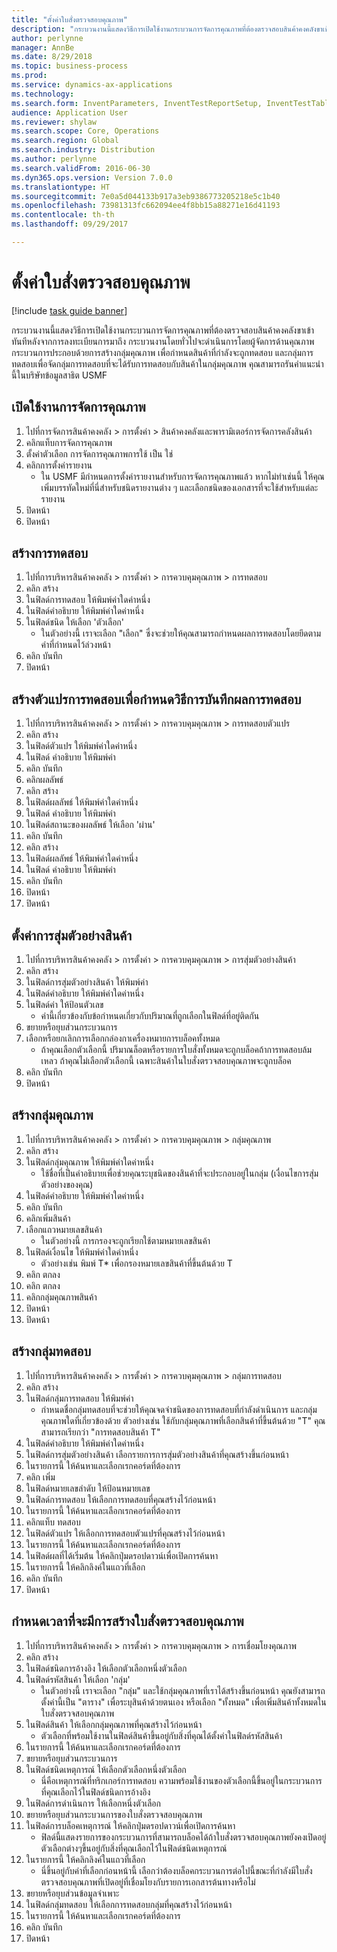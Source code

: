 ```yaml
--- 
title: "ตั้งค่าใบสั่งตรวจสอบคุณภาพ"
description: "กระบวนงานนี้แสดงวิธีการเปิดใช้งานกระบวนการจัดการคุณภาพที่ต้องตรวจสอบสินค้าคงคลังขาเข้าทันทีหลังจากการลงทะเบียนการมาถึง "
author: perlynne
manager: AnnBe
ms.date: 8/29/2018
ms.topic: business-process
ms.prod: 
ms.service: dynamics-ax-applications
ms.technology: 
ms.search.form: InventParameters, InventTestReportSetup, InventTestTable, DefaultDashboard, InventTestVariable, InventTestVariableOutcome, InventItemSampling, InventTestQualityGroup, InventTestItemQualityGroupAdd, SysQueryForm, InventTestItemQualityGroup, InventTestGroup, InventTestAssociationTable
audience: Application User
ms.reviewer: shylaw
ms.search.scope: Core, Operations
ms.search.region: Global
ms.search.industry: Distribution
ms.author: perlynne
ms.search.validFrom: 2016-06-30
ms.dyn365.ops.version: Version 7.0.0
ms.translationtype: HT
ms.sourcegitcommit: 7e0a5d044133b917a3eb9386773205218e5c1b40
ms.openlocfilehash: 73981313fc662094ee4f8bb15a88271e16d41193
ms.contentlocale: th-th
ms.lasthandoff: 09/29/2017

---
```

# <a name="set-up-quality-orders"></a>ตั้งค่าใบสั่งตรวจสอบคุณภาพ

[!include [task guide banner](../../includes/task-guide-banner.md)]

กระบวนงานนี้แสดงวิธีการเปิดใช้งานกระบวนการจัดการคุณภาพที่ต้องตรวจสอบสินค้าคงคลังขาเข้าทันทีหลังจากการลงทะเบียนการมาถึง  กระบวนงานโดยทั่วไปจะดำเนินการโดยผู้จัดการด้านคุณภาพ กระบวนการประกอบด้วยการสร้างกลุ่มคุณภาพ เพื่อกำหนดสินค้าที่กำลังจะถูกทดสอบ และกลุ่มการทดสอบเพื่อจัดกลุ่มการทดสอบที่จะได้รับการทดสอบกับสินค้าในกลุ่มคุณภาพ  คุณสามารถรันคำแนะนำนี้ในบริษัทข้อมูลสาธิต USMF


## <a name="enable-quality-management"></a>เปิดใช้งานการจัดการคุณภาพ
1. ไปที่การจัดการสินค้าคงคลัง > การตั้งค่า > สินค้าคงคลังและพารามิเตอร์การจัดการคลังสินค้า
2. คลิกแท็บการจัดการคุณภาพ
3. ตั้งค่าตัวเลือก การจัดการคุณภาพการใช้ เป็น ใช่
4. คลิกการตั้งค่ารายงาน
    * ใน USMF มีกำหนดการตั้งค่ารายงานสำหรับการจัดการคุณภาพแล้ว  หากไม่ทำเช่นนี้ ให้คุณเพิ่มบรรทัดใหม่ที่นี่สำหรับชนิดรายงานต่าง ๆ และเลือกชนิดของเอกสารที่จะใช้สำหรับแต่ละรายงาน  
5. ปิดหน้า
6. ปิดหน้า

## <a name="create-a-test"></a>สร้างการทดสอบ
1. ไปที่การบริหารสินค้าคงคลัง > การตั้งค่า > การควบคุมคุณภาพ > การทดสอบ
2. คลิก สร้าง
3. ในฟิลด์การทดสอบ ให้พิมพ์ค่าใดค่าหนึ่ง
4. ในฟิลด์คำอธิบาย ให้พิมพ์ค่าใดค่าหนึ่ง
5. ในฟิลด์ชนิด ให้เลือก 'ตัวเลือก'
    * ในตัวอย่างนี้ เราจะเลือก "เลือก" ซึ่งจะช่วยให้คุณสามารถกำหนดผลการทดสอบโดยยึดตามค่าที่กำหนดไว้ล่วงหน้า  
6. คลิก บันทึก
7. ปิดหน้า

## <a name="create-test-variables-to-define-the-way-test-results-are-recorded"></a>สร้างตัวแปรการทดสอบเพื่อกำหนดวิธีการบันทึกผลการทดสอบ
1. ไปที่การบริหารสินค้าคงคลัง > การตั้งค่า > การควบคุมคุณภาพ > การทดสอบตัวแปร
2. คลิก สร้าง
3. ในฟิลด์ตัวแปร ให้พิมพ์ค่าใดค่าหนึ่ง
4. ในฟิลด์ คำอธิบาย ให้พิมพ์ค่า
5. คลิก บันทึก
6. คลิกผลลัพธ์
7. คลิก สร้าง
8. ในฟิลด์ผลลัพธ์ ให้พิมพ์ค่าใดค่าหนึ่ง
9. ในฟิลด์ คำอธิบาย ให้พิมพ์ค่า
10. ในฟิลด์สถานะของผลลัพธ์ ให้เลือก 'ผ่าน'
11. คลิก บันทึก
12. คลิก สร้าง
13. ในฟิลด์ผลลัพธ์ ให้พิมพ์ค่าใดค่าหนึ่ง
14. ในฟิลด์ คำอธิบาย ให้พิมพ์ค่า
15. คลิก บันทึก
16. ปิดหน้า
17. ปิดหน้า

## <a name="set-up-item-sampling"></a>ตั้งค่าการสุ่มตัวอย่างสินค้า
1. ไปที่การบริหารสินค้าคงคลัง > การตั้งค่า > การควบคุมคุณภาพ > การสุ่มตัวอย่างสินค้า
2. คลิก สร้าง
3. ในฟิลด์การสุ่มตัวอย่างสินค้า ให้พิมพ์ค่า
4. ในฟิลด์คำอธิบาย ให้พิมพ์ค่าใดค่าหนึ่ง
5. ในฟิลด์ค่า ให้ป้อนตัวเลข
    * ค่านี้เกี่ยวข้องกับข้อกำหนดเกี่ยวกับปริมาณที่ถูกเลือกในฟิลด์ที่อยู่ติดกัน  
6. ขยายหรือยุบส่วนกระบวนการ
7. เลือกหรือยกเลิกการเลือกกล่องกาเครื่องหมายการบล็อคทั้งหมด
    * ถ้าคุณเลือกตัวเลือกนี้ ปริมาณล็อตหรือรายการใบสั่งทั้งหมดจะถูกบล็อคถ้าการทดสอบล้มเหลว  ถ้าคุณไม่เลือกตัวเลือกนี้ เฉพาะสินค้าในใบสั่งตรวจสอบคุณภาพจะถูกบล็อค  
8. คลิก บันทึก
9. ปิดหน้า

## <a name="create-a-quality-group"></a>สร้างกลุ่มคุณภาพ
1. ไปที่การบริหารสินค้าคงคลัง > การตั้งค่า > การควบคุมคุณภาพ > กลุ่มคุณภาพ
2. คลิก สร้าง
3. ในฟิลด์กลุ่มคุณภาพ ให้พิมพ์ค่าใดค่าหนึ่ง
    * ใช้ชื่อที่เป็นคำอธิบายเพื่อช่วยคุณระบุชนิดของสินค้าที่จะประกอบอยู่ในกลุ่ม (เงื่อนไขการสุ่มตัวอย่างของคุณ)  
4. ในฟิลด์คำอธิบาย ให้พิมพ์ค่าใดค่าหนึ่ง
5. คลิก บันทึก
6. คลิกเพิ่มสินค้า
7. เลือกแถวหมายเลขสินค้า
    * ในตัวอย่างนี้ การกรองจะถูกเรียกใช้ตามหมายเลขสินค้า  
8. ในฟิลด์เงื่อนไข ให้พิมพ์ค่าใดค่าหนึ่ง
    * ตัวอย่างเช่น พิมพ์ T* เพื่อกรองหมายเลขสินค้าที่ขึ้นต้นด้วย T  
9. คลิก ตกลง
10. คลิก ตกลง
11. คลิกกลุ่มคุณภาพสินค้า
12. ปิดหน้า
13. ปิดหน้า

## <a name="create-a-test-group"></a>สร้างกลุ่มทดสอบ
1. ไปที่การบริหารสินค้าคงคลัง > การตั้งค่า > การควบคุมคุณภาพ > กลุ่มการทดสอบ
2. คลิก สร้าง
3. ในฟิลด์กลุ่มการทดสอบ ให้พิมพ์ค่า
    * กำหนดชื่อกลุ่มทดสอบที่จะช่วยให้คุณจดจำชนิดของการทดสอบที่กำลังดำเนินการ และกลุ่มคุณภาพใดที่เกี่ยวข้องด้วย  ตัวอย่างเช่น ใช้กับกลุ่มคุณภาพที่เลือกสินค้าที่ขึ้นต้นด้วย "T" คุณสามารถเรียกว่า "การทดสอบสินค้า T"  
4. ในฟิลด์คำอธิบาย ให้พิมพ์ค่าใดค่าหนึ่ง
5. ในฟิลด์การสุ่มตัวอย่างสินค้า เลือกรายการการสุ่มตัวอย่างสินค้าที่คุณสร้างขึ้นก่อนหน้า
6. ในรายการนี้ ให้ค้นหาและเลือกเรกคอร์ดที่ต้องการ
7. คลิก เพิ่ม
8. ในฟิลด์หมายเลขลำดับ ให้ป้อนหมายเลข
9. ในฟิลด์การทดสอบ ให้เลือกการทดสอบที่คุณสร้างไว้ก่อนหน้า
10. ในรายการนี้ ให้ค้นหาและเลือกเรกคอร์ดที่ต้องการ
11. คลิกแท็บ ทดสอบ
12. ในฟิลด์ตัวแปร ให้เลือกการทดสอบตัวแปรที่คุณสร้างไว้ก่อนหน้า
13. ในรายการนี้ ให้ค้นหาและเลือกเรกคอร์ดที่ต้องการ
14. ในฟิลด์ผลที่ได้เริ่มต้น ให้คลิกปุ่มดรอปดาวน์เพื่อเปิดการค้นหา
15. ในรายการนี้ ให้คลิกลิงค์ในแถวที่เลือก
16. คลิก บันทึก
17. ปิดหน้า

## <a name="define-when-quality-orders-will-be-created"></a>กำหนดเวลาที่จะมีการสร้างใบสั่งตรวจสอบคุณภาพ
1. ไปที่การบริหารสินค้าคงคลัง > การตั้งค่า > การควบคุมคุณภาพ > การเชื่อมโยงคุณภาพ
2. คลิก สร้าง
3. ในฟิลด์ชนิดการอ้างอิง ให้เลือกตัวเลือกหนึ่งตัวเลือก
4. ในฟิลด์รหัสสินค้า ให้เลือก 'กลุ่ม'
    * ในตัวอย่างนี้ เราจะเลือก "กลุ่ม" และใช้กลุ่มคุณภาพที่เราได้สร้างขึ้นก่อนหน้า  คุณยังสามารถตั้งค่านี้เป็น "ตาราง" เพื่อระบุสินค้าด้วยตนเอง หรือเลือก "ทั้งหมด" เพื่อเพิ่มสินค้าทั้งหมดในใบสั่งตรวจสอบคุณภาพ  
5. ในฟิลด์สินค้า ให้เลือกกลุ่มคุณภาพที่คุณสร้างไว้ก่อนหน้า
    * ตัวเลือกที่พร้อมใช้งานในฟิลด์สินค้าขึ้นอยู่กับสิ่งที่คุณได้ตั้งค่าในฟิลด์รหัสสินค้า  
6. ในรายการนี้ ให้ค้นหาและเลือกเรกคอร์ดที่ต้องการ
7. ขยายหรือยุบส่วนกระบวนการ
8. ในฟิลด์ชนิดเหตุการณ์ ให้เลือกตัวเลือกหนึ่งตัวเลือก
    * นี่คือเหตุการณ์ที่ทริกเกอร์การทดสอบ  ความพร้อมใช้งานของตัวเลือกนี้ขึ้นอยู่ในกระบวนการที่คุณเลือกไว้ในฟิลด์ชนิดการอ้างอิง  
9. ในฟิลด์การดำเนินการ ให้เลือกหนึ่งตัวเลือก
10. ขยายหรือยุบส่วนกระบวนการของใบสั่งตรวจสอบคุณภาพ
11. ในฟิลด์การบล็อคเหตุการณ์ ให้คลิกปุ่มดรอปดาวน์เพื่อเปิดการค้นหา
    * ฟิลด์นี้แสดงรายการของกระบวนการที่สามารถบล็อคได้ถ้าใบสั่งตรวจสอบคุณภาพยังคงเปิดอยู่ ตัวเลือกต่างๆขึ้นอยู่กับสิ่งที่คุณเลือกไว้ในฟิลด์ชนิดเหตุการณ์  
12. ในรายการนี้ ให้คลิกลิงค์ในแถวที่เลือก
    * นี่ขึ้นอยู่กับค่าที่เลือกก่อนหน้านี้  เลือกว่าต้องบล็อคกระบวนการต่อไปนี้ขณะที่กำลังมีใบสั่งตรวจสอบคุณภาพที่เปิดอยู่ที่เชื่อมโยงกับรายการเอกสารต้นทางหรือไม่  
13. ขยายหรือยุบส่วนข้อมูลจำเพาะ
14. ในฟิลด์กลุ่มทดสอบ ให้เลือกการทดสอบกลุ่มที่คุณสร้างไว้ก่อนหน้า
15. ในรายการนี้ ให้ค้นหาและเลือกเรกคอร์ดที่ต้องการ
16. คลิก บันทึก
17. ปิดหน้า


